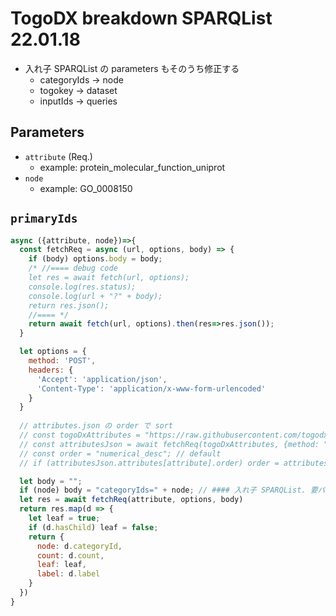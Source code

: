 # TogoDX breakdown SPARQList 22.01.18

- 入れ子 SPARQList の parameters もそのうち修正する
  - categoryIds -> node
  - togokey -> dataset
  - inputIds -> queries
 
## Parameters

* `attribute` (Req.)
  * example: protein_molecular_function_uniprot
* `node`
  * example: GO_0008150

## `primaryIds`
```javascript
async ({attribute, node})=>{
  const fetchReq = async (url, options, body) => {
    if (body) options.body = body;
    /* //==== debug code
    let res = await fetch(url, options);
    console.log(res.status);
    console.log(url + "?" + body);
    return res.json();
    //==== */
    return await fetch(url, options).then(res=>res.json());
  }

  let options = {
    method: 'POST',
    headers: {
      'Accept': 'application/json',
      'Content-Type': 'application/x-www-form-urlencoded'
    }
  }
  
  // attributes.json の order で sort
  // const togoDxAttributes = "https://raw.githubusercontent.com/togodx/togodx-config-human/develop/config/attributes.json";
  // const attributesJson = await fetchReq(togoDxAttributes, {method: "get"});
  // const order = "numerical_desc"; // default
  // if (attributesJson.attributes[attribute].order) order = attributesJson.attributes[attribute].order;

  let body = "";
  if (node) body = "categoryIds=" + node; // #### 入れ子 SPARQList. 要パラメータ名の整理
  let res = await fetchReq(attribute, options, body)
  return res.map(d => {
    let leaf = true;
    if (d.hasChild) leaf = false;
    return {
      node: d.categoryId,
      count: d.count,
      leaf: leaf,
      label: d.label
    }
  })                                            
}
```